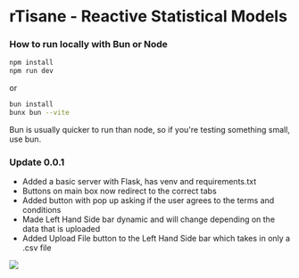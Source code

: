 # rTisane - Reactive Statistical Models

### How to run locally with Bun or Node

```sh
npm install
npm run dev
```
or
```sh
bun install
bunx bun --vite
```
Bun is usually quicker to run than node, so if you're testing something small, use bun.


### Update 0.0.1
- Added a basic server with Flask, has venv and requirements.txt
- Buttons on main box now redirect to the correct tabs
- Added button with pop up asking if the user agrees to the terms and conditions
- Made Left Hand Side bar dynamic and will change depending on the data that is uploaded
- Added Upload File button to the Left Hand Side bar which takes in only a .csv file

<img src= "https://i.imgur.com/EnoL6y4.png">